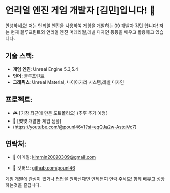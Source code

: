 # 언리얼 엔진 게임 개발자 [김민]입니다! 👾

안녕하세요! 저는 언리얼 엔진을 사용하여 게임을 개발하는 09 개발자 김민 입니다! 저는 현재 블루프린트와 언리얼 엔진 머테리얼,레벨 디자인 등등을 배우고 활용하고 있습니다.

## 기술 스택:
- **게임 엔진**: Unreal Engine 5.3,5.4
- **언어**: 블루프린트
- **그래픽스**: Unreal Material, 나이아가라 시스템,레벨 디자인

## 프로젝트:
- 🎮 [가장 최근에 만든 포트폴리오]
(추후 추가 예정)
- 🌌 [몇몇 개발한 게임 샘플]
- (https://youtube.com/@pounl46v1?si=eqQJa2w-AstqiVc7)

## 연락처:
- 📧 이메일: kimmin20090309@gmail.com
  
- 🔗 깃허브: [github.com/pounl46](https://github.com/pounl46)

게임 개발에 관심이 있거나 협업을 원하신다면 언제든지 연락 주세요! 함께 배우고 성장하는것을 즐깁니다.
